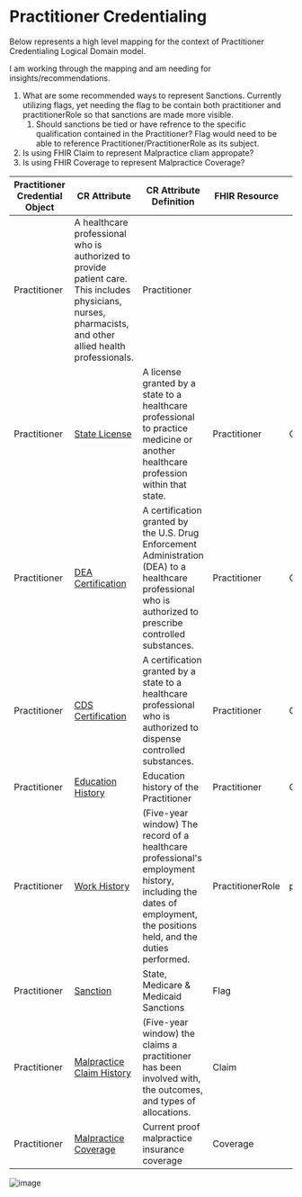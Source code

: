 # Practitioner Credentialing
Below represents a high level mapping for the context of Practitioner Credentialing Logical Domain model.

I am working through the mapping and am needing for insights/recommendations.
1. What are some recommended ways to represent Sanctions. Currently utilizing flags, yet needing the flag to be contain both practitioner and practitionerRole so that sanctions are made more visible.
   1. Should sanctions be tied or have refrence to the specific qualification contained in the Practitioner? Flag would need to be able to reference Practitioner/PractitionerRole as its subject.
2. Is using FHIR Claim to represent Malpractice cliam appropate?
3. Is using FHIR Coverage to represent Malpractice Coverage?


| **Practitioner Credential Object** | **CR Attribute** | **CR Attribute Definition** | **FHIR Resource** | **FHIR Attribute** | **References** |
|------------------------------------|------------------|-----------------------------|-------------------|--------------------|----------------|
| Practitioner | A healthcare professional who is authorized to provide patient care. This includes physicians, nurses, pharmacists, and other allied health professionals. | Practitioner | | | |
| Practitioner | [State License](https://github.com/alpivonka/PractitionerCredentialing/blob/main/CR-StateLicense.md) | A license granted by a state to a healthcare professional to practice medicine or another healthcare profession within that state. | Practitioner | Qualification | |
| Practitioner | [DEA Certification](https://github.com/alpivonka/PractitionerCredentialing/blob/main/CR-DEA-Certification.md) | A certification granted by the U.S. Drug Enforcement Administration (DEA) to a healthcare professional who is authorized to prescribe controlled substances. | Practitioner | Qualification | |
| Practitioner | [CDS Certification](https://github.com/alpivonka/PractitionerCredentialing/blob/main/CR-CDS-Certification.md) | A certification granted by a state to a healthcare professional who is authorized to dispense controlled substances. | Practitioner | Qualification | |
| Practitioner | [Education History](https://github.com/alpivonka/PractitionerCredentialing/blob/main/CR-Education-History.md) | Education history of the Practitioner | Practitioner | Qualification | |
| Practitioner | [Work History](https://github.com/alpivonka/PractitionerCredentialing/blob/main/CR-WorkHistory.md) | (Five-year window) The record of a healthcare professional's employment history, including the dates of employment, the positions held, and the duties performed. | PractitionerRole | practitioner(Practitioner) | |
| Practitioner | [Sanction](https://github.com/alpivonka/PractitionerCredentialing/blob/main/CR-Sanctions.md) | State, Medicare & Medicaid Sanctions | Flag | | subject(Practitioner/PractitionerRole) |
| Practitioner | [Malpractice Claim History](https://github.com/alpivonka/PractitionerCredentialing/blob/main/CR-MalpracticeClaims.md) | (Five-year window) the claims a practitioner has been involved with, the outcomes, and types of allocations. | Claim | | careteam.provider (Organization/Practitioner) |
| Practitioner | [Malpractice Coverage](https://github.com/alpivonka/PractitionerCredentialing/blob/main/CR-MalpracticeCoverage.md) | Current proof malpractice insurance coverage | Coverage | | policyHolder(Practitioner) |



![image](https://github.com/alpivonka/PractitionerCredentialing/assets/4975072/3f738117-559c-4852-a75c-0db521ca61fb)



